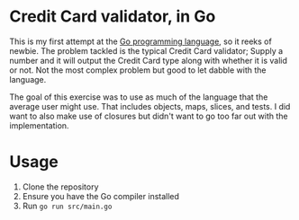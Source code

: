 Credit Card validator, in Go
============================

This is my first attempt at the [Go programming language](http://golang.org), so it reeks of newbie. The problem tackled is the typical Credit Card validator; Supply a number and it will output the Credit Card type along with whether it is valid or not. Not the most complex problem but good to let dabble with the language.

The goal of this exercise was to use as much of the language that the average user might use. That includes objects, maps, slices, and tests. I did want to also make use of closures but didn't want to go too far out with the implementation.

Usage
=====

1. Clone the repository
2. Ensure you have the Go compiler installed
3. Run `go run src/main.go`

